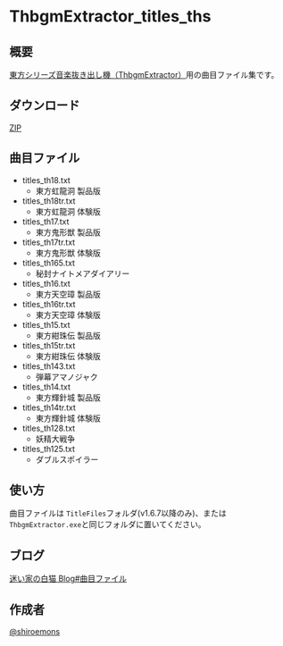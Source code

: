 # ThbgmExtractor_titles_ths

## 概要

[東方シリーズ音楽抜き出し機（ThbgmExtractor）](https://smdn.jp/works/tools/ThbgmExtractor/)用の曲目ファイル集です。

## ダウンロード

[ZIP](https://github.com/shiroemons/ThbgmExtractor_titles_ths/archive/refs/heads/main.zip)

## 曲目ファイル

- titles_th18.txt
  - 東方虹龍洞 製品版
- titles_th18tr.txt
  - 東方虹龍洞 体験版
- titles_th17.txt
  - 東方鬼形獣 製品版
- titles_th17tr.txt
  - 東方鬼形獣 体験版
- titles_th165.txt
  - 秘封ナイトメアダイアリー
- titles_th16.txt
  - 東方天空璋 製品版
- titles_th16tr.txt
  - 東方天空璋 体験版
- titles_th15.txt
  - 東方紺珠伝 製品版
- titles_th15tr.txt
  - 東方紺珠伝 体験版
- titles_th143.txt
  - 弾幕アマノジャク
- titles_th14.txt
  - 東方輝針城 製品版
- titles_th14tr.txt
  - 東方輝針城 体験版
- titles_th128.txt
  - 妖精大戦争
- titles_th125.txt
  - ダブルスポイラー

## 使い方

曲目ファイルは `TitleFiles`フォルダ(v1.6.7以降のみ)、または`ThbgmExtractor.exe`と同じフォルダに置いてください。

## ブログ

[迷い家の白猫 Blog#曲目ファイル](https://mayoiga-shiro.blogspot.com/search/label/%E6%9B%B2%E7%9B%AE%E3%83%95%E3%82%A1%E3%82%A4%E3%83%AB)

## 作成者

[@shiroemons](https://twitter.com/shiroemons)